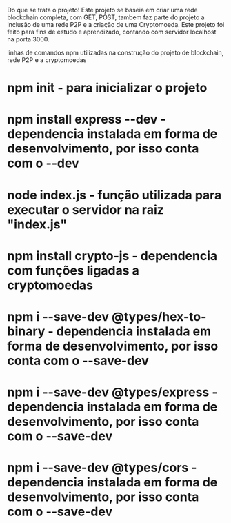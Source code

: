 Do que se trata o projeto!
Este projeto se baseia em criar uma rede blockchain completa, com GET, POST, 
tambem faz parte do projeto a inclusão de uma rede P2P e a criação de uma Cryptomoeda. Este projeto foi feito para fins de estudo e aprendizado, contando com servidor localhost na porta 3000.


linhas de comandos npm utilizadas na construção do projeto de blockchain, rede P2P e a cryptomoedas
# npm init - para inicializar o projeto
# npm install express --dev - dependencia instalada em forma de desenvolvimento, por isso conta com o --dev
# node index.js - função utilizada para executar o servidor na raiz "index.js"
# npm install crypto-js - dependencia com funções ligadas a cryptomoedas
# npm i --save-dev @types/hex-to-binary - dependencia instalada em forma de desenvolvimento, por isso conta com o --save-dev
# npm i --save-dev @types/express - dependencia instalada em forma de desenvolvimento, por isso conta com o --save-dev
# npm i --save-dev @types/cors - dependencia instalada em forma de desenvolvimento, por isso conta com o --save-dev